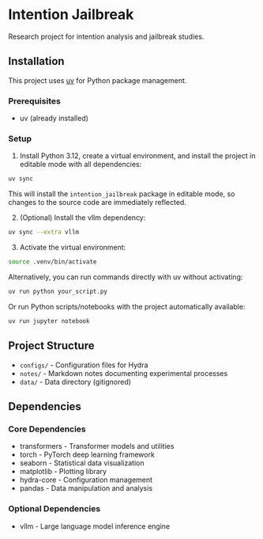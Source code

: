 # Intention Jailbreak

Research project for intention analysis and jailbreak studies.

## Installation

This project uses [uv](https://github.com/astral-sh/uv) for Python package management.

### Prerequisites

- uv (already installed)

### Setup

1. Install Python 3.12, create a virtual environment, and install the project in editable mode with all dependencies:

```bash
uv sync
```

This will install the `intention_jailbreak` package in editable mode, so changes to the source code are immediately reflected.

2. (Optional) Install the vllm dependency:

```bash
uv sync --extra vllm
```

3. Activate the virtual environment:

```bash
source .venv/bin/activate
```

Alternatively, you can run commands directly with uv without activating:

```bash
uv run python your_script.py
```

Or run Python scripts/notebooks with the project automatically available:

```bash
uv run jupyter notebook
```

## Project Structure

- `configs/` - Configuration files for Hydra
- `notes/` - Markdown notes documenting experimental processes
- `data/` - Data directory (gitignored)

## Dependencies

### Core Dependencies
- transformers - Transformer models and utilities
- torch - PyTorch deep learning framework
- seaborn - Statistical data visualization
- matplotlib - Plotting library
- hydra-core - Configuration management
- pandas - Data manipulation and analysis

### Optional Dependencies
- vllm - Large language model inference engine
